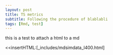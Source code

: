 ```yaml
---
layout: post
title: TS metrics
subtitle: Following the procedure of blablabli
tags: [Rmd, test]
---
```

this is a test to attach a html to a md

<<insertHTML:[_includes/mdsimdata_l400.html]
